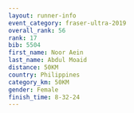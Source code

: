 ```yaml
---
layout: runner-info 
event_category: fraser-ultra-2019 
overall_rank: 56
rank: 17
bib: 5504
first_name: Noor Aein
last_name: Abdul Moaid
distance: 50KM
country: Philippines
category_km: 50KM
gender: Female
finish_time: 8-32-24
---
```

